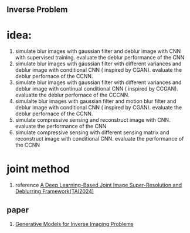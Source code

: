 ## Inverse Problem
# idea:
 1) simulate blur images with gaussian filter and deblur image with CNN with supervised training. evaluate the deblur performance of the CNN
 2) simulate blur images with gaussian filter with different variances and deblur image with conditional CNN ( inspired by CGAN). evaluate the deblur perfornace of the CCNN.
 3) simulate blur images with gaussian filter with different variances and deblur image with continual conditional CNN ( inspired by CCGAN). evaluatte the deblur perfornace of the CCCNN.
 4) simulalte blur images with gaussian filter and motion blur filter and deblur image with conditional CNN ( inspired by CGAN). evaluate the deblur perfornace of the CCNN.
 5) simulate compressive sensing and reconstruct image with CNN. evaluate the performance of the CNN
 6) simulate compressive sensing with different sensing matrix and reconstruct image with conditional CNN. evaluate the performance of the CCNN

# joint method
  1) reference [A Deep Learning-Based Joint Image Super-Resolution and Deblurring Framework(TAI2024)](https://ieeexplore.ieee.org/document/10360446)


## paper
1. [Generative Models for Inverse Imaging Problems](https://ieeexplore.ieee.org/stamp/stamp.jsp?arnumber=10004774)
